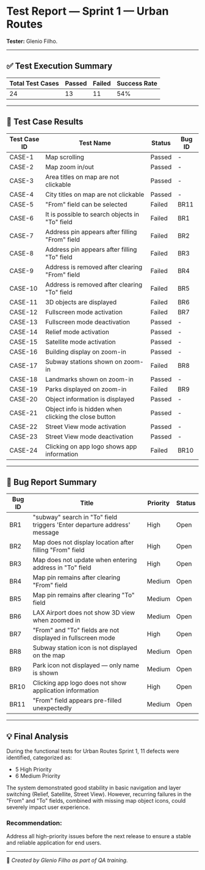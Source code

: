 # Test Report — Sprint 1 — Urban Routes

**Tester:** Glenio Filho.

---

## ✅ Test Execution Summary

| Total Test Cases | Passed | Failed | Success Rate |
|------------------|--------|--------|--------------|
| 24               | 13     | 11     | 54%          |

---

## 🧪 Test Case Results

| Test Case ID | Test Name                                    | Status | Bug ID |
|--------------|----------------------------------------------|--------|--------|
| CASE-1       | Map scrolling                                | Passed | -      |
| CASE-2       | Map zoom in/out                              | Passed | -      |
| CASE-3       | Area titles on map are not clickable         | Passed | -      |
| CASE-4       | City titles on map are not clickable         | Passed | -      |
| CASE-5       | "From" field can be selected                 | Failed | BR11   |
| CASE-6       | It is possible to search objects in "To" field| Failed | BR1    |
| CASE-7       | Address pin appears after filling "From" field| Failed | BR2    |
| CASE-8       | Address pin appears after filling "To" field  | Failed | BR3    |
| CASE-9       | Address is removed after clearing "From" field| Failed | BR4    |
| CASE-10      | Address is removed after clearing "To" field  | Failed | BR5    |
| CASE-11      | 3D objects are displayed                    | Failed | BR6    |
| CASE-12      | Fullscreen mode activation                   | Failed | BR7    |
| CASE-13      | Fullscreen mode deactivation                 | Passed | -      |
| CASE-14      | Relief mode activation                       | Passed | -      |
| CASE-15      | Satellite mode activation                    | Passed | -      |
| CASE-16      | Building display on zoom-in                  | Passed | -      |
| CASE-17      | Subway stations shown on zoom-in             | Failed | BR8    |
| CASE-18      | Landmarks shown on zoom-in                   | Passed | -      |
| CASE-19      | Parks displayed on zoom-in                   | Failed | BR9    |
| CASE-20      | Object information is displayed              | Passed | -      |
| CASE-21      | Object info is hidden when clicking the close button | Passed | -  |
| CASE-22      | Street View mode activation                  | Passed | -      |
| CASE-23      | Street View mode deactivation                | Passed | -      |
| CASE-24      | Clicking on app logo shows app information   | Failed | BR10   |

---

## 🐞 Bug Report Summary

| Bug ID | Title                                                           | Priority | Status |
|--------|-----------------------------------------------------------------|----------|--------|
| BR1    | "subway" search in "To" field triggers 'Enter departure address' message | High     | Open   |
| BR2    | Map does not display location after filling "From" field        | High     | Open   |
| BR3    | Map does not update when entering address in "To" field         | High     | Open   |
| BR4    | Map pin remains after clearing "From" field                     | Medium   | Open   |
| BR5    | Map pin remains after clearing "To" field                       | Medium   | Open   |
| BR6    | LAX Airport does not show 3D view when zoomed in                | Medium   | Open   |
| BR7    | "From" and "To" fields are not displayed in fullscreen mode     | High     | Open   |
| BR8    | Subway station icon is not displayed on the map                 | Medium   | Open   |
| BR9    | Park icon not displayed — only name is shown                    | Medium   | Open   |
| BR10   | Clicking app logo does not show application information        | High     | Open   |
| BR11   | "From" field appears pre-filled unexpectedly                    | Medium   | Open   |

---

## 💡 Final Analysis

During the functional tests for Urban Routes Sprint 1, 11 defects were identified, categorized as:

- 5 High Priority
- 6 Medium Priority

The system demonstrated good stability in basic navigation and layer switching (Relief, Satellite, Street View). However, recurring failures in the "From" and "To" fields, combined with missing map object icons, could severely impact user experience.

### **Recommendation:**
Address all high-priority issues before the next release to ensure a stable and reliable application for end users.

---

🧪 *Created by Glenio Filho as part of QA training.*
